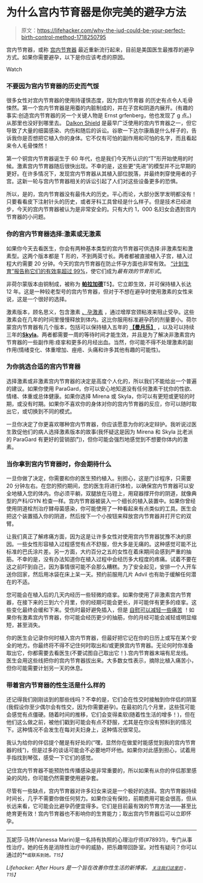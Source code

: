# 为什么宫内节育器是你完美的避孕方法

> 原文：<https://lifehacker.com/why-the-iud-could-be-your-perfect-birth-control-method-1718250795>

宫内节育器，或称 [宫内节育器](https://en.wikipedia.org/wiki/Intrauterine_device) 最近重新流行起来，目前是美国医生最推荐的避孕方式。如果你需要避孕，以下是你应该考虑的原因。

Watch

### 不要因为宫内节育器的历史而气馁

很多女性对宫内节育器的使用持谨慎态度，因为宫内节育器 的历史有点令人毛骨悚然。第一个宫内节育器是用蚕的内脏制成的，并在子宫和阴道内展开。(有趣的事实:创造宫内节育器的另一个关键人物是 Ernst grfenberg，他也发现了 g 点。)从那里也没好到哪里去。 [Dalkon Shield](https://en.wikipedia.org/wiki/Dalkon_Shield) 是最早广泛使用的宫内节育器之一，但它导致了大量的细菌感染、内伤和随后的诉讼。谷歌一下达尔康盾是什么样子的，告诉我你是否想把它植入你的身体。它不仅有可怕的副作用和可怕的名字，而且看起来令人毛骨悚然！

第一个铜宫内节育器诞生于 60 年代，也是我们今天所认识的“T”形开始使用的时候。激素宫内节育器随后很快出现。不幸的是，这些更“先进”的模型并不比早期的更好。在许多情况下，发现宫内节育器从其植入部位脱落，并最终刺穿使用者的子宫。这新一轮与宫内节育器相关的诉讼引起了人们对这些设备更多的恐惧。

所以，是的，宫内节育器没有最伟大的历史。平心而论，大部分医学发明都没有！只要看看皮下注射针头的历史，或者牙科工具曾经是什么样子。但是技术已经进步，今天的宫内节育器被认为是非常安全的。只有大约 1，000 名妇女会遇到宫内节育器的小问题。

### 你的宫内节育器选择:激素或无激素

如果你今天去看医生，你会有两种基本类型的宫内节育器可供选择:非激素型和激素型。这两个版本都是 T 形的，不到两英寸长。两者都被直接植入子宫，植入过程大约需要 20 分钟。今天的宫内节育器在防止怀孕方面也非常有效。 [“计划生育”报告称它们的有效率超过 99%](http://www.plannedparenthood.org/learn/birth-control/iud)，使它们成为*最有效的节育形式*。

非荷尔蒙版本由铜制成，被称为 [**帕拉加德**](http://www.paragard.com/)T5】。它立即生效，并可保持植入长达 12 年。这是一种较老型号的宫内节育器，但对于不想在避孕时使用激素的女性来说，这是一个很好的选择。

激素版本，顾名思义，包含激素 [、孕激素](https://en.wikipedia.org/wiki/Progestin) ，通过增厚宫颈粘液来阻止受孕。这些激素会在几年的时间里慢慢释放到体内。这比你服用标准避孕药的剂量要小。荷尔蒙宫内节育器有几个版本，包括可以保持植入五年的 [**【曼月乐】**](http://www.mirena-us.com/index.php) ，以及可以持续三年的[**Skyla**](http://www.skyla-us.com/index.php)。两者都需要一周的等待时间才能生效，并且是为了解决非激素宫内节育器的一些副作用:痉挛和更多的月经出血。当然，你可能不得不处理激素的副作用(情绪变化、体重增加、痤疮、头痛和许多其他有趣的可能性)。

### 为你挑选合适的宫内节育器

选择激素或非激素宫内节育器的决定是高度个人化的，所以我们不能给出一个普遍的建议。如果你使用 ParaGard，你可以安心地知道没有任何激素干扰你的性欲、情绪、体重或总体健康。如果你选择 Mirena 或 Skyla，你可以有更短或更轻的时期，或没有时期。如果你不喜欢你的身体对你的宫内节育器的反应，你可以随时取出它，或切换到不同的模式。

一旦你决定了你更喜欢哪种宫内节育器，你应该愿意为你的决定辩护。我听说过医生敦促他们的病人选择激素版本的故事(我怀疑这是因为 Mirena 和 Skyla 比老派的 ParaGard 有更好的营销部门)，但你可能会强烈地感觉到不想要你体内的激素。

### 当你拿到宫内节育器时，你会期待什么

一旦你做了决定，你需要和你的医生预约植入。别担心，这是门诊程序，只需要 20 分钟左右。在您的预约期间，您的医生将进行体检，以确保宫内节育器可以安全地植入您的体内。你必须平躺，双腿放在马镫上，用窥器撑开你的阴道，就像典型的产科/GYN 检查一样。宫内节育器被装入一个细长的植入装置中。如果你曾经使用阴道栓剂治疗酵母菌感染，你可能使用了一种看起来有点类似的工具。医生会把这个装置插入你的阴道，然后按下一个小按钮来释放宫内节育器并打开它的双臂。

让我们真正了解疼痛方面，因为这是让许多女性对使用宫内节育器犹豫不决的原因。一些女性形容植入过程感觉有点不舒服，但大多是无痛的。这种感觉可能不比标准的巴氏涂片差。另一方面，大约百分之五的女性在着床期间会感到严重的抽筋。不幸的是，没有办法知道你在植入过程中会经历多大程度的疼痛。试着不要在这之前吓到自己，因为事情很可能不会那么糟糕。为了安全起见，安排一个人开车送你回家，然后用冰袋在床上呆一天。预约前服用几片 Advil 也有助于缓解任何潜在的不适。

您可能会在植入后的几天内经历一些轻微的痉挛。如果你使用了非激素宫内节育器，在接下来的三到六个月里，你的经期可能会更长，并可能伴有更多的痉挛。这些变化最终会缓和下来。受伤时最好避免插入，但是 [自慰可以减轻一些痛苦](http://afterhours.lifehacker.com/a-womans-guide-to-learning-to-love-masturbation-1713950621) ！如果你有激素宫内节育器，你可能会经历更少的抽筋，你的月经可能会减轻或明显缩短，甚至消失。

你的医生会记录你何时植入宫内节育器，但最好把它记在你的日历上或写在某个安全的地方。你最终将不得不记住何时取出和/或更换宫内节育器。无论何时你准备取出它，你都需要去看医生(不要试图自己取出它！).宫内节育器末端有尼龙线。医生会用这些线把你的宫内节育器拔出来。大多数女性表示，摘除比植入痛苦小，但你可能需要计划另一天的休息。

### 带着宫内节育器的性生活是什么样的

还记得我们刚刚谈到的那些线吗？不幸的是，它们会在性交时接触到你伴侣的阴茎(我假设你至少偶尔会有性交，因为你需要避孕)。在最初的几个月里，这些弦可能会感觉有点僵硬。随着时间的推移，它们会变得柔软(随着性生活的增多！)，但在他们这么做之前，被他们戳到可能会有点不舒服，尤其是在你没有预料到的情况下。这种情况不会发生在每对夫妇身上，这种情况很常见。

我认为给你的伴侣提个醒是有好处的(“嘿，显然你在做爱时能感觉到我的宫内节育器的线”)，但是过多的谈话可能会不必要地吓坏他。如果你对此感到担心，试着用手指找到琴弦，感受一下它们的感觉。

记住宫内节育器不能预防性传播感染是非常重要的，所以如果有从你的伴侣那里感染的风险，你可能仍然需要使用避孕套。

尽管有一些缺点，宫内节育器对许多妇女来说是一个极好的选择。宫内节育器持续时间长，几乎不需要你做任何努力。如果你没有保险，前期费用可能会很高，但从长远来看，它可能会比避孕药便宜得多。它们是目前最有效的节育方法——甚至比绝育更有效！宫内节育器也不影响你的生育能力；取出宫内节育器后可以立即怀孕。

* * *

瓦妮莎·马林(Vanessa Marin)是一名持有执照的心理治疗师(#78931)，专门从事性治疗。她的任务是消除性治疗中的威胁，把乐趣带回卧室。对性有疑问？你可以通过的[<small></small>](mailto:Vanessa.Marin@Lifehacker.com)*<small>*或联系到她。*T15】</small>*

*Lifehacker: After Hours 是一个旨在改善你性生活的新博客。 [<small>*关注我们这里的*</small>](https://twitter.com/LHAfterHours) <small>*。*T15】</small>*
